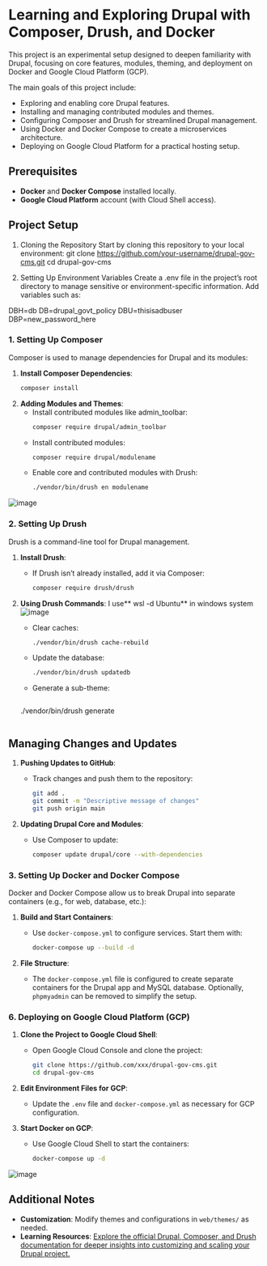 
# Learning and Exploring Drupal with Composer, Drush, and Docker

This project is an experimental setup designed to deepen familiarity with Drupal, focusing on core features, modules, theming, and deployment on Docker and Google Cloud Platform (GCP). 

The main goals of this project include:
- Exploring and enabling core Drupal features.
- Installing and managing contributed modules and themes.
- Configuring Composer and Drush for streamlined Drupal management.
- Using Docker and Docker Compose to create a microservices architecture.
- Deploying on Google Cloud Platform for a practical hosting setup.

## Prerequisites

- **Docker** and **Docker Compose** installed locally.
- **Google Cloud Platform** account (with Cloud Shell access).

## Project Setup
1. Cloning the Repository
Start by cloning this repository to your local environment:
git clone https://github.com/your-username/drupal-gov-cms.git
cd drupal-gov-cms

2. Setting Up Environment Variables
Create a .env file in the project’s root directory to manage sensitive or environment-specific information. Add variables such as:

DBH=db
DB=drupal_govt_policy
DBU=thisisadbuser
DBP=new_password_here

### 1. Setting Up Composer

Composer is used to manage dependencies for Drupal and its modules:

1. **Install Composer Dependencies**:
   ```bash
   composer install
   ```
2. **Adding Modules and Themes**:
   - Install contributed modules like admin_toolbar:
       ```bash
       composer require drupal/admin_toolbar
        ```
   - Install contributed modules:
     ```bash
     composer require drupal/modulename
     ```
   - Enable core and contributed modules with Drush:
     ```bash
     ./vendor/bin/drush en modulename
     ```
![image](https://github.com/user-attachments/assets/23542621-84f2-41b6-9b73-d6c310663dbc)


 
### 2. Setting Up Drush

Drush is a command-line tool for Drupal management.

1. **Install Drush**:
   - If Drush isn’t already installed, add it via Composer:
     ```bash
     composer require drush/drush
     ```

2. **Using Drush Commands**:
I use** wsl -d Ubuntu** in windows system
![image](https://github.com/user-attachments/assets/dec9c82a-3313-4832-8bfa-a03c46502bdf)

   - Clear caches:
     ```bash
     ./vendor/bin/drush cache-rebuild
     ```
   - Update the database:
     ```bash
     ./vendor/bin/drush updatedb
     ```
   - Generate a sub-theme:
      ```bash
    ./vendor/bin/drush generate
   ```
## Managing Changes and Updates

1. **Pushing Updates to GitHub**:
   - Track changes and push them to the repository:
     ```bash
     git add .
     git commit -m "Descriptive message of changes"
     git push origin main
     ```

2. **Updating Drupal Core and Modules**:
   - Use Composer to update:
     ```bash
     composer update drupal/core --with-dependencies
     ```
### 3. Setting Up Docker and Docker Compose

Docker and Docker Compose allow us to break Drupal into separate containers (e.g., for web, database, etc.):

1. **Build and Start Containers**:
   - Use `docker-compose.yml` to configure services. Start them with:
     ```bash
     docker-compose up --build -d
     ```

2. **File Structure**:
   - The `docker-compose.yml` file is configured to create separate containers for the Drupal app and MySQL database. Optionally, `phpmyadmin` can be removed to simplify the setup.

### 6. Deploying on Google Cloud Platform (GCP)

1. **Clone the Project to Google Cloud Shell**:
   - Open Google Cloud Console and clone the project:
     ```bash
     git clone https://github.com/xxx/drupal-gov-cms.git
     cd drupal-gov-cms
     ```

2. **Edit Environment Files for GCP**:
   - Update the `.env` file and `docker-compose.yml` as necessary for GCP configuration.

3. **Start Docker on GCP**:
   - Use Google Cloud Shell to start the containers:
     ```bash
     docker-compose up -d
     ```
![image](https://github.com/user-attachments/assets/c6b1d0bc-486e-46f9-971d-b0b7517c9cfc)

## Additional Notes

- **Customization**: Modify themes and configurations in `web/themes/` as needed.
- **Learning Resources**: [Explore the official Drupal, Composer, and Drush documentation for deeper insights into customizing and scaling your Drupal project.](https://www.youtube.com/watch?v=XJatVmC5-ro&t=577s)

 
